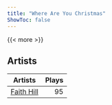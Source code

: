 ```yaml
---
title: "Where Are You Christmas"
ShowToc: false
---
```


{{< more >}}

## Artists
Artists | Plays 
----- | -----: 
[Faith Hill](/artists/faith-hill-58019) | 95

